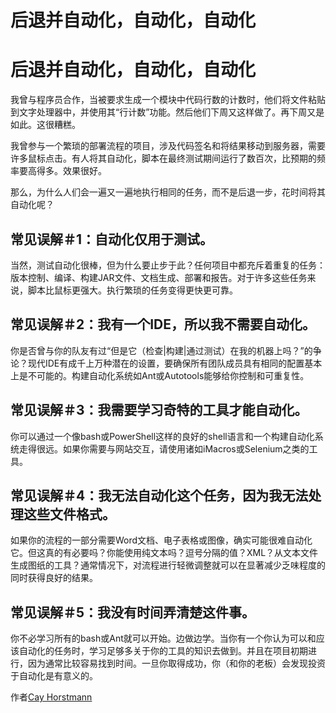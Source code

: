 # 后退并自动化，自动化，自动化

# 后退并自动化，自动化，自动化

我曾与程序员合作，当被要求生成一个模块中代码行数的计数时，他们将文件粘贴到文字处理器中，并使用其“行计数”功能。然后他们下周又这样做了。再下周又是如此。这很糟糕。

我曾参与一个繁琐的部署流程的项目，涉及代码签名和将结果移动到服务器，需要许多鼠标点击。有人将其自动化，脚本在最终测试期间运行了数百次，比预期的频率要高得多。效果很好。

那么，为什么人们会一遍又一遍地执行相同的任务，而不是后退一步，花时间将其自动化呢？

## 常见误解＃1：自动化仅用于测试。

当然，测试自动化很棒，但为什么要止步于此？任何项目中都充斥着重复的任务：版本控制、编译、构建JAR文件、文档生成、部署和报告。对于许多这些任务来说，脚本比鼠标更强大。执行繁琐的任务变得更快更可靠。

## 常见误解＃2：我有一个IDE，所以我不需要自动化。

你是否曾与你的队友有过“但是它（检查|构建|通过测试）在我的机器上吗？”的争论？现代IDE有成千上万种潜在的设置，要确保所有团队成员具有相同的配置基本上是不可能的。构建自动化系统如Ant或Autotools能够给你控制和可重复性。

## 常见误解＃3：我需要学习奇特的工具才能自动化。

你可以通过一个像bash或PowerShell这样的良好的shell语言和一个构建自动化系统走得很远。如果你需要与网站交互，请使用诸如iMacros或Selenium之类的工具。

## 常见误解＃4：我无法自动化这个任务，因为我无法处理这些文件格式。

如果你的流程的一部分需要Word文档、电子表格或图像，确实可能很难自动化它。但这真的有必要吗？你能使用纯文本吗？逗号分隔的值？XML？从文本文件生成图纸的工具？通常情况下，对流程进行轻微调整就可以在显著减少乏味程度的同时获得良好的结果。

## 常见误解＃5：我没有时间弄清楚这件事。

你不必学习所有的bash或Ant就可以开始。边做边学。当你有一个你认为可以和应该自动化的任务时，学习足够多关于你的工具的知识去做到。并且在项目初期进行，因为通常比较容易找到时间。一旦你取得成功，你（和你的老板）会发现投资于自动化是有意义的。

作者[Cay Horstmann](http://programmer.97things.oreilly.com/wiki/index.php/Cay_Horstmann)
